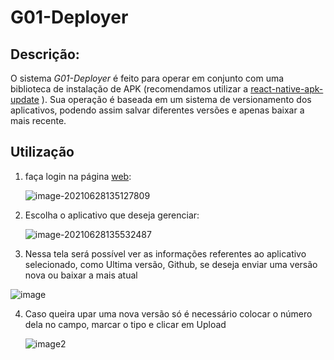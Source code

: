 # G01-Deployer 

## Descrição: 

O sistema *G01-Deployer* é feito para operar em conjunto com uma biblioteca de instalação de APK (recomendamos utilizar a [react-native-apk-update](https://www.npmjs.com/package/@g01-tecnologia/react-native-apk-update) ). Sua operação é baseada em um sistema de versionamento dos aplicativos, podendo assim salvar diferentes versões e apenas baixar a mais recente.



## Utilização

1. faça login na página [web](http://g01apkdeployer.herokuapp.com/):

   ![image-20210628135127809](https://i.imgur.com/T4ez0e6.png)

   

2. Escolha o aplicativo que deseja gerenciar:

   ![image-20210628135532487](https://i.imgur.com/pdG2gMY.png)

   

3. Nessa tela será possível ver as informações referentes ao aplicativo selecionado, como Ultima versão, Github, se deseja enviar uma versão nova ou baixar a mais atual

![image](https://i.imgur.com/SL3Vcod.png)



4. Caso queira upar uma nova versão só é necessário colocar o número dela no campo, marcar o tipo e clicar em Upload 

   ![image2](https://i.imgur.com/y3Gqu8t.png)

   
